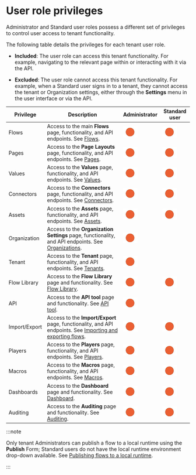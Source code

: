 # User role privileges

<head>
  <meta name="guidename" content="Flow"/>
  <meta name="context" content="GUID-ad679279-a8fd-4b6e-bccc-e99bbd2c3c05"/>
</head>


Administrator and Standard user roles possess a different set of privileges to control user access to tenant functionality.

The following table details the privileges for each tenant user role.

-   **Included**: The user role can access this tenant functionality. For example, navigating to the relevant page within or interacting with it via the API.

-   **Excluded**: The user role cannot access this tenant functionality. For example, when a Standard user signs in to a tenant, they cannot access the tenant or Organization settings, either through the **Settings** menu in the user interface or via the API.


|Privilege|Description|Administrator|Standard user|
|---------|-----------|-------------|-------------|
|Flows|Access to the main **Flows** page, functionality, and API endpoints. See [Flows](c-flo-Flows_Overview_263d2c58-b3b9-463b-92c3-b828eb3362ea.md).|![C](../Images/img-flo_check_mark.png) |![C](../Images/img-flo_check_mark.png) |
|Pages|Access to the **Page Layouts** page, functionality, and API endpoints. See [Pages](c-flo-Pages_Overview_15c245e1-5232-4173-8a85-dae7ea7f060b.md).|![C](../Images/img-flo_check_mark.png) |![C](../Images/img-flo_check_mark.png)|
|Values|Access to the **Values** page, functionality, and API endpoints. See [Values](c-flo-Values_f83f964c-1348-475d-80b1-480daef433f7.md).|![C](../Images/img-flo_check_mark.png)|![C](../Images/img-flo_check_mark.png)|
|Connectors|Access to the **Connectors** page, functionality, and API endpoints. See [Connectors](c-flo-Service_Integrations_cac4d712-9607-4f24-8e70-aae48ceb27b9.md).|![C](../Images/img-flo_check_mark.png)|![C](../Images/img-flo_check_mark.png)|
|Assets|Access to the **Assets** page, functionality, and API endpoints. See [Assets](c-flo-Assets_7d21c82d-c700-437d-bdaa-ae4b0716726b.md).|![C](../Images/img-flo_check_mark.png)|![C](../Images/img-flo_check_mark.png)|
|Organization|Access to the **Organization Settings** page, functionality, and API endpoints. See [Organizations](flo-Organizations_bd4d88aa-6da0-471a-b0bb-4ac481804747.md).|![C](../Images/img-flo_check_mark.png)| |
|Tenant|Access to the **Tenant** page, functionality, and API endpoints. See [Tenants](c-flo-Tenants_770f70ef-b441-4f1b-b565-2f87430e28f2.md).|![C](../Images/img-flo_check_mark.png)| |
|Flow Library|Access to the **Flow Library** page and functionality. See [Flow Library](c-flo-Flow_Library_a477c269-4a2e-4a73-a0c8-c8145105e449.md).|![C](../Images/img-flo_check_mark.png)|![C](../Images/img-flo_check_mark.png)|
|API|Access to the **API tool** page and functionality. See [API tool](c-flo-APItool_95ad682d-ce04-494a-9235-e113a89406bc.md).|![C](../Images/img-flo_check_mark.png)| |
|Import/Export|Access to the **Import/Export** page, functionality, and API endpoints. See [Importing and exporting flows](c-flo-Import_Export_60fc4afb-d0dd-43fa-976e-d23a79dd0c24.md).|![C](../Images/img-flo_check_mark.png)|![C](../Images/img-flo_check_mark.png)|
|Players|Access to the **Players** page, functionality, and API endpoints. See [Players](c-flow-Players_931f82a8-0725-4dc3-b965-f606330dc5a6.md).|![C](../Images/img-flo_check_mark.png)|![C](../Images/img-flo_check_mark.png)|
|Macros|Access to the **Macros** page, functionality, and API endpoints. See [Macros](c-flo-Macros_b108573d-8668-4d4f-aab3-79fb49adcc3f.md).|![C](../Images/img-flo_check_mark.png)|![C](../Images/img-flo_check_mark.png)|
|Dashboards|Access to the **Dashboard** page and functionality. See [Dashboard](c-flo-Dashboard_4f5270f0-9144-4ab7-8cef-d8007c075190.md).|![C](../Images/img-flo_check_mark.png)|![C](../Images/img-flo_check_mark.png)|
|Auditing|Access to the **Auditing** page and functionality. See [Auditing](flo-Auditing_f31eb0a6-b159-4a34-90cb-1ddc1369b976.md).|![C](../Images/img-flo_check_mark.png)|![C](../Images/img-flo_check_mark.png)|

:::note

Only tenant Administrators can publish a flow to a local runtime using the **Publish** Form; Standard users do not have the local runtime environment drop-down available. See [Publishing flows to a local runtime](c-flo-MC_Using_Runtimes_9e275eed-016b-4f58-a4c5-35d2249603e8.md).

:::
